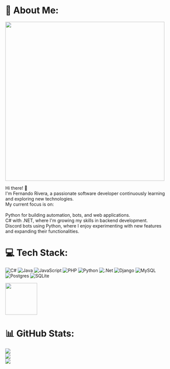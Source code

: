 # 💫 About Me: 
 
<div id="header"r">
  <img src="https://i.giphy.com/media/v1.Y2lkPTc5MGI3NjExZmJ2eWh0aDh2bnNoZGV2N2NxM3Y2enRrMXdldGx3N3p3NGoydGM3bSZlcD12MV9pbnRlcm5hbF9naWZfYnlfaWQmY3Q9Zw/TF9z8Id4LJru8/giphy.gif" width="500"/>
  
 <div id="badges">

Hi there! 👋<br>I'm Fernando Rivera, a passionate software developer continuously learning and exploring new technologies. <br>My current focus is on:<br><br>Python for building automation, bots, and web applications.<br>C# with .NET, where I'm growing my skills in backend development.<br>Discord bots using Python, where I enjoy experimenting with new features and expanding their functionalities.


# 💻 Tech Stack:

![C#](https://img.shields.io/badge/c%23-%23239120.svg?style=for-the-badge&logo=csharp&logoColor=white) ![Java](https://img.shields.io/badge/java-%23ED8B00.svg?style=for-the-badge&logo=openjdk&logoColor=white) ![JavaScript](https://img.shields.io/badge/javascript-%23323330.svg?style=for-the-badge&logo=javascript&logoColor=%23F7DF1E) ![PHP](https://img.shields.io/badge/php-%23777BB4.svg?style=for-the-badge&logo=php&logoColor=white) ![Python](https://img.shields.io/badge/python-3670A0?style=for-the-badge&logo=python&logoColor=ffdd54) ![.Net](https://img.shields.io/badge/.NET-5C2D91?style=for-the-badge&logo=.net&logoColor=white) ![Django](https://img.shields.io/badge/django-%23092E20.svg?style=for-the-badge&logo=django&logoColor=white) ![MySQL](https://img.shields.io/badge/mysql-4479A1.svg?style=for-the-badge&logo=mysql&logoColor=white) ![Postgres](https://img.shields.io/badge/postgres-%23316192.svg?style=for-the-badge&logo=postgresql&logoColor=white) ![SQLite](https://img.shields.io/badge/sqlite-%2307405e.svg?style=for-the-badge&logo=sqlite&logoColor=white)

  <img src="https://i.giphy.com/media/v1.Y2lkPTc5MGI3NjExZW1qdW93emUxMXcxcmNiYmE1YjMxanRid2E2Njl1YXZ6ZHh6bDJleiZlcD12MV9pbnRlcm5hbF9naWZfYnlfaWQmY3Q9Zw/wkW0maGDN1eSc/giphy.gif" width="100"/>
  

   
# 📊 GitHub Stats:  

   
![](https://github-readme-stats.vercel.app/api?username=matDxD&theme=dark&hide_border=false&include_all_commits=false&count_private=false)<br/>
![](https://github-readme-streak-stats.herokuapp.com/?user=matDxD&theme=dark&hide_border=false)<br/>
![](https://github-readme-stats.vercel.app/api/top-langs/?username=matDxD&theme=dark&hide_border=false&include_all_commits=false&count_private=false&layout=compact)



<!-- Proudly created with GPRM ( https://gprm.itsvg.in ) -->
